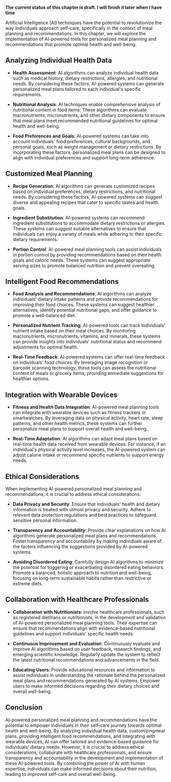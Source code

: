 **The current status of this chapter is draft. I will finish it later when I have time**

Artificial Intelligence (AI) techniques have the potential to revolutionize the way individuals approach self-care, specifically in the context of meal planning and recommendations. In this chapter, we will explore the implementation of AI-powered tools for personalized meal planning and recommendations that promote optimal health and well-being.

Analyzing Individual Health Data
--------------------------------

* **Health Assessment**: AI algorithms can analyze individual health data such as medical history, dietary restrictions, allergies, and nutritional needs. By considering these factors, AI-powered systems can generate personalized meal plans tailored to each individual's specific requirements.

* **Nutritional Analysis**: AI techniques enable comprehensive analysis of nutritional content in food items. These algorithms can evaluate macronutrients, micronutrients, and other dietary components to ensure that meal plans meet recommended nutritional guidelines for optimal health and well-being.

* **Food Preferences and Goals**: AI-powered systems can take into account individuals' food preferences, cultural backgrounds, and personal goals, such as weight management or dietary restrictions. By incorporating these factors, personalized meal plans can be designed to align with individual preferences and support long-term adherence.

Customized Meal Planning
------------------------

* **Recipe Generation**: AI algorithms can generate customized recipes based on individual preferences, dietary restrictions, and nutritional needs. By considering these factors, AI-powered systems can suggest diverse and appealing recipes that cater to specific tastes and health goals.

* **Ingredient Substitution**: AI-powered systems can recommend ingredient substitutions to accommodate dietary restrictions or allergies. These systems can suggest suitable alternatives to ensure that individuals can enjoy a variety of meals while adhering to their specific dietary requirements.

* **Portion Control**: AI-powered meal planning tools can assist individuals in portion control by providing recommendations based on their health goals and caloric needs. These systems can suggest appropriate serving sizes to promote balanced nutrition and prevent overeating.

Intelligent Food Recommendations
--------------------------------

* **Food Analysis and Recommendations**: AI algorithms can analyze individuals' dietary intake patterns and provide recommendations for improving their food choices. These systems can suggest healthier alternatives, identify potential nutritional gaps, and offer guidance to promote a well-balanced diet.

* **Personalized Nutrient Tracking**: AI-powered tools can track individuals' nutrient intake based on their meal choices. By monitoring macronutrients, micronutrients, vitamins, and minerals, these systems can provide insights into individuals' nutritional status and recommend adjustments for optimal health.

* **Real-Time Feedback**: AI-powered systems can offer real-time feedback on individuals' food choices. By leveraging image recognition or barcode scanning technology, these tools can assess the nutritional content of meals or grocery items, providing immediate suggestions for healthier options.

Integration with Wearable Devices
---------------------------------

* **Fitness and Health Data Integration**: AI-powered meal planning tools can integrate with wearable devices such as fitness trackers or smartwatches. By leveraging data on physical activity, heart rate, sleep patterns, and other health metrics, these systems can further personalize meal plans to support overall health and well-being.

* **Real-Time Adaptation**: AI algorithms can adapt meal plans based on real-time health data received from wearable devices. For instance, if an individual's physical activity level increases, the AI-powered system can adjust calorie intake or recommend specific nutrients to support energy needs.

Ethical Considerations
----------------------

When implementing AI-powered personalized meal planning and recommendations, it is crucial to address ethical considerations:

* **Data Privacy and Security**: Ensure that individuals' health and dietary information is treated with utmost privacy and security. Adhere to relevant data protection regulations and best practices to safeguard sensitive personal information.

* **Transparency and Accountability**: Provide clear explanations on how AI algorithms generate personalized meal plans and recommendations. Foster transparency and accountability by making individuals aware of the factors influencing the suggestions provided by AI-powered systems.

* **Avoiding Disordered Eating**: Carefully design AI algorithms to minimize the potential for triggering or exacerbating disordered eating behaviors. Promote a balanced, holistic approach to nutrition and well-being, focusing on long-term sustainable habits rather than restrictive or extreme diets.

Collaboration with Healthcare Professionals
-------------------------------------------

* **Collaboration with Nutritionists**: Involve healthcare professionals, such as registered dietitians or nutritionists, in the development and validation of AI-powered personalized meal planning tools. Their expertise can ensure that recommendations align with evidence-based nutritional guidelines and support individuals' specific health needs.

* **Continuous Improvement and Evaluation**: Continuously evaluate and improve AI algorithms based on user feedback, research findings, and emerging scientific knowledge. Regularly update the system to reflect the latest nutritional recommendations and advancements in the field.

* **Educating Users**: Provide educational resources and information to assist individuals in understanding the rationale behind the personalized meal plans and recommendations generated by AI systems. Empower users to make informed decisions regarding their dietary choices and overall well-being.

Conclusion
----------

AI-powered personalized meal planning and recommendations have the potential to empower individuals in their self-care journey towards optimal health and well-being. By analyzing individual health data, customizingmeal plans, providing intelligent food recommendations, and integrating with wearable devices, AI can offer tailored and evidence-based guidance for individuals' dietary needs. However, it is crucial to address ethical considerations, collaborate with healthcare professionals, and ensure transparency and accountability in the development and implementation of these AI-powered tools. By combining the power of AI with human expertise, individuals can make informed decisions about their nutrition, leading to improved self-care and overall well-being.
